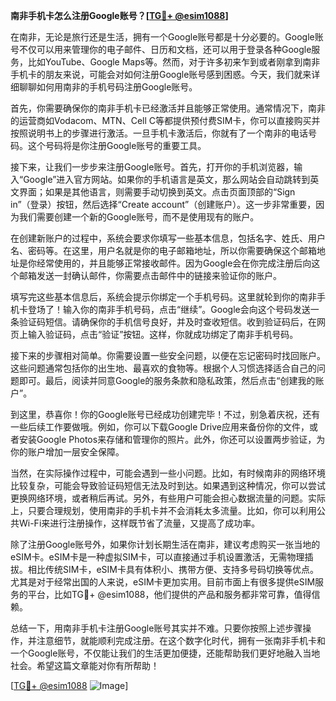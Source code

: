 **南非手机卡怎么注册Google账号？[[TG💪+ @esim1088](https://t.me/s/esim1088)]**

在南非，无论是旅行还是生活，拥有一个Google账号都是十分必要的。Google账号不仅可以用来管理你的电子邮件、日历和文档，还可以用于登录各种Google服务，比如YouTube、Google Maps等。然而，对于许多初来乍到或者刚拿到南非手机卡的朋友来说，可能会对如何注册Google账号感到困惑。今天，我们就来详细聊聊如何用南非的手机号码注册Google账号。

首先，你需要确保你的南非手机卡已经激活并且能够正常使用。通常情况下，南非的运营商如Vodacom、MTN、Cell C等都提供预付费SIM卡，你可以直接购买并按照说明书上的步骤进行激活。一旦手机卡激活后，你就有了一个南非的电话号码。这个号码将是你注册Google账号的重要工具。

接下来，让我们一步步来注册Google账号。首先，打开你的手机浏览器，输入“Google”进入官方网站。如果你的手机语言是英文，那么网站会自动跳转到英文界面；如果是其他语言，则需要手动切换到英文。点击页面顶部的“Sign in”（登录）按钮，然后选择“Create account”（创建账户）。这一步非常重要，因为我们需要创建一个新的Google账号，而不是使用现有的账户。

在创建新账户的过程中，系统会要求你填写一些基本信息，包括名字、姓氏、用户名、密码等。在这里，用户名就是你的电子邮箱地址，所以你需要确保这个邮箱地址是你经常使用的，并且能够正常接收邮件。因为Google会在你完成注册后向这个邮箱发送一封确认邮件，你需要点击邮件中的链接来验证你的账户。

填写完这些基本信息后，系统会提示你绑定一个手机号码。这里就轮到你的南非手机卡登场了！输入你的南非手机号码，点击“继续”。Google会向这个号码发送一条验证码短信。请确保你的手机信号良好，并及时查收短信。收到验证码后，在网页上输入验证码，点击“验证”按钮。这样，你就成功绑定了南非手机号码。

接下来的步骤相对简单。你需要设置一些安全问题，以便在忘记密码时找回账户。这些问题通常包括你的出生地、最喜欢的食物等。根据个人习惯选择适合自己的问题即可。最后，阅读并同意Google的服务条款和隐私政策，然后点击“创建我的账户”。

到这里，恭喜你！你的Google账号已经成功创建完毕！不过，别急着庆祝，还有一些后续工作要做哦。例如，你可以下载Google Drive应用来备份你的文件，或者安装Google Photos来存储和管理你的照片。此外，你还可以设置两步验证，为你的账户增加一层安全保障。

当然，在实际操作过程中，可能会遇到一些小问题。比如，有时候南非的网络环境比较复杂，可能会导致验证码短信无法及时到达。如果遇到这种情况，你可以尝试更换网络环境，或者稍后再试。另外，有些用户可能会担心数据流量的问题。实际上，只要合理规划，使用南非的手机卡并不会消耗太多流量。比如，你可以利用公共Wi-Fi来进行注册操作，这样既节省了流量，又提高了成功率。

除了注册Google账号外，如果你计划长期生活在南非，建议考虑购买一张当地的eSIM卡。eSIM卡是一种虚拟SIM卡，可以直接通过手机设置激活，无需物理插拔。相比传统SIM卡，eSIM卡具有体积小、携带方便、支持多号码切换等优点。尤其是对于经常出国的人来说，eSIM卡更加实用。目前市面上有很多提供eSIM服务的平台，比如TG💪+ @esim1088，他们提供的产品和服务都非常可靠，值得信赖。

总结一下，用南非手机卡注册Google账号其实并不难。只要你按照上述步骤操作，并注意细节，就能顺利完成注册。在这个数字化时代，拥有一张南非手机卡和一个Google账号，不仅能让我们的生活更加便捷，还能帮助我们更好地融入当地社会。希望这篇文章能对你有所帮助！

[[TG💪+ @esim1088](https://t.me/s/esim1088) ![Image](https://i.postimg.cc/4NQfJmqS/Snipaste-2025-05-13-00-14-12.png)]